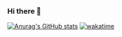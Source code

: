 ### Hi there 👋

[![Anurag's GitHub stats](https://github-readme-stats.vercel.app/api?username=Mohamedhakem)](https://github.com/anuraghazra/github-readme-stats) 
[![wakatime](https://wakatime.com/badge/user/77b070d5-6aa9-48be-9585-334c7ae98c93.svg)](https://wakatime.com/@77b070d5-6aa9-48be-9585-334c7ae98c93)
